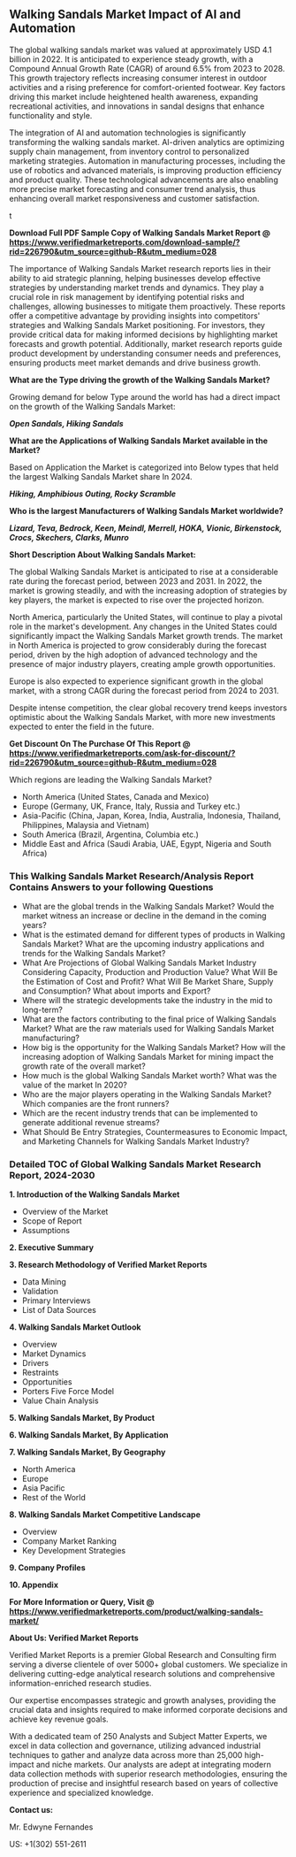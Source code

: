 <h2>Walking Sandals Market Impact of AI and Automation</h2><p>The global walking sandals market was valued at approximately USD 4.1 billion in 2022. It is anticipated to experience steady growth, with a Compound Annual Growth Rate (CAGR) of around 6.5% from 2023 to 2028. This growth trajectory reflects increasing consumer interest in outdoor activities and a rising preference for comfort-oriented footwear. Key factors driving this market include heightened health awareness, expanding recreational activities, and innovations in sandal designs that enhance functionality and style.</p><p>The integration of AI and automation technologies is significantly transforming the walking sandals market. AI-driven analytics are optimizing supply chain management, from inventory control to personalized marketing strategies. Automation in manufacturing processes, including the use of robotics and advanced materials, is improving production efficiency and product quality. These technological advancements are also enabling more precise market forecasting and consumer trend analysis, thus enhancing overall market responsiveness and customer satisfaction.</p>t</p><p id="" class=""><strong>Download Full PDF Sample Copy of Walking Sandals Market Report @ <a href="https://www.verifiedmarketreports.com/download-sample/?rid=226790&utm_source=github-R&utm_medium=028" target="_blank">https://www.verifiedmarketreports.com/download-sample/?rid=226790&utm_source=github-R&utm_medium=028</a></strong></p><p>The importance of&nbsp;Walking Sandals Market research reports lies in their ability to aid strategic planning, helping businesses develop effective strategies by understanding market trends and dynamics. They play a crucial role in risk management by identifying potential risks and challenges, allowing businesses to mitigate them proactively. These reports offer a competitive advantage by providing insights into competitors' strategies and Walking Sandals Market positioning. For investors, they provide critical data for making informed decisions by highlighting market forecasts and growth potential. Additionally, market research reports guide product development by understanding consumer needs and preferences, ensuring products meet market demands and drive business growth.</p><p><strong>What are the&nbsp;Type driving the growth of the Walking Sandals Market?</strong></p><p id="" class="">Growing demand for below Type around the world has had a direct impact on the growth of the Walking Sandals Market:</p><em><strong>Open Sandals, Hiking Sandals</strong></em></p><strong>What are the&nbsp;Applications&nbsp;of Walking Sandals Market available in the Market?</strong></p><p id="" class="">Based on Application the Market is categorized into Below types that held the largest Walking Sandals Market share In 2024.</p><em><strong>Hiking, Amphibious Outing, Rocky Scramble</strong></em></p><strong>Who is the largest Manufacturers of Walking Sandals Market worldwide?</strong></p><p><em><strong>Lizard, Teva, Bedrock, Keen, Meindl, Merrell, HOKA, Vionic, Birkenstock, Crocs, Skechers, Clarks, Munro</strong></em></p><p id="" class=""><strong>Short Description About Walking Sandals Market:</strong></p><p>The global Walking Sandals Market is anticipated to rise at a considerable rate during the forecast period, between 2023 and 2031. In 2022, the market is growing steadily, and with the increasing adoption of strategies by key players, the market is expected to rise over the projected horizon.</p><p>North America, particularly the United States, will continue to play a pivotal role in the market's development. Any changes in the United States could significantly impact the Walking Sandals Market growth trends. The market in North America is projected to grow considerably during the forecast period, driven by the high adoption of advanced technology and the presence of major industry players, creating ample growth opportunities.</p><p>Europe is also expected to experience significant growth in the global market, with a strong CAGR during the forecast period from 2024 to 2031.</p><p>Despite intense competition, the clear global recovery trend keeps investors optimistic about the Walking Sandals Market, with more new investments expected to enter the field in the future.</p><p id="" class=""><strong>Get Discount On The Purchase Of This Report @ <a href="https://www.verifiedmarketreports.com/ask-for-discount/?rid=226790&utm_source=github-R&utm_medium=028" target="_blank">https://www.verifiedmarketreports.com/ask-for-discount/?rid=226790&utm_source=github-R&utm_medium=028</a></strong></p>Which regions are leading the Walking Sandals Market?</p><ul><li>North America (United States, Canada and Mexico)</li><li>Europe (Germany, UK, France, Italy, Russia and Turkey etc.)</li><li>Asia-Pacific (China, Japan, Korea, India, Australia, Indonesia, Thailand, Philippines, Malaysia and Vietnam)</li><li>South America (Brazil, Argentina, Columbia etc.)</li><li>Middle East and Africa (Saudi Arabia, UAE, Egypt, Nigeria and South Africa)</li></ul><h3 id="" class="">This Walking Sandals Market Research/Analysis Report Contains Answers to your following Questions</h3><ul><li>What are the global trends in the Walking Sandals Market? Would the market witness an increase or decline in the demand in the coming years?</li><li>What is the estimated demand for different types of products in Walking Sandals Market? What are the upcoming industry applications and trends for the Walking Sandals Market?</li><li>What Are Projections of Global Walking Sandals Market Industry Considering Capacity, Production and Production Value? What Will Be the Estimation of Cost and Profit? What Will Be Market Share, Supply and Consumption? What about imports and Export?</li><li>Where will the strategic developments take the industry in the mid to long-term?</li><li>What are the factors contributing to the final price of Walking Sandals Market? What are the raw materials used for Walking Sandals Market manufacturing?</li><li>How big is the opportunity for the Walking Sandals Market? How will the increasing adoption of Walking Sandals Market for mining impact the growth rate of the overall market?</li><li>How much is the global Walking Sandals Market worth? What was the value of the market In 2020?</li><li>Who are the major players operating in the Walking Sandals Market? Which companies are the front runners?</li><li>Which are the recent industry trends that can be implemented to generate additional revenue streams?</li><li>What Should Be Entry Strategies, Countermeasures to Economic Impact, and Marketing Channels for Walking Sandals Market Industry?</li></ul><h3 id="" class="">Detailed TOC of Global Walking Sandals Market Research Report, 2024-2030</h3><p id="" class=""><strong>1. Introduction of the Walking Sandals Market</strong></p><ul><li>Overview of the Market</li><li>Scope of Report</li><li>Assumptions</li></ul><p id="" class=""><strong>2. Executive Summary</strong></p><p id="" class=""><strong>3. Research Methodology of Verified Market Reports</strong></p><ul><li>Data Mining</li><li>Validation</li><li>Primary Interviews</li><li>List of Data Sources</li></ul><p id="" class=""><strong>4. Walking Sandals Market Outlook</strong></p><ul><li>Overview</li><li>Market Dynamics</li><li>Drivers</li><li>Restraints</li><li>Opportunities</li><li>Porters Five Force Model</li><li>Value Chain Analysis</li></ul><p id="" class=""><strong>5. Walking Sandals Market, By Product</strong></p><p id="" class=""><strong>6. Walking Sandals Market, By Application</strong></p><p id="" class=""><strong>7. Walking Sandals Market, By Geography</strong></p><ul><li>North America</li><li>Europe</li><li>Asia Pacific</li><li>Rest of the World</li></ul><p id="" class=""><strong>8. Walking Sandals Market Competitive Landscape</strong></p><ul><li>Overview</li><li>Company Market Ranking</li><li>Key Development Strategies</li></ul><p id="" class=""><strong>9. Company Profiles</strong></p><p id="" class=""><strong>10. Appendix</strong></p><p id="" class=""><strong>For More Information or Query, Visit @ <a href="https://www.verifiedmarketreports.com/product/walking-sandals-market/" target="_blank">https://www.verifiedmarketreports.com/product/walking-sandals-market/</a></strong></p><p id="" class=""><strong>About Us: Verified Market Reports</strong></p><p id="" class="">Verified Market Reports is a premier Global Research and Consulting firm serving a diverse clientele of over 5000+ global customers. We specialize in delivering cutting-edge analytical research solutions and comprehensive information-enriched research studies.</p><p id="" class="">Our expertise encompasses strategic and growth analyses, providing the crucial data and insights required to make informed corporate decisions and achieve key revenue goals.</p><p id="" class="">With a dedicated team of 250 Analysts and Subject Matter Experts, we excel in data collection and governance, utilizing advanced industrial techniques to gather and analyze data across more than 25,000 high-impact and niche markets. Our analysts are adept at integrating modern data collection methods with superior research methodologies, ensuring the production of precise and insightful research based on years of collective experience and specialized knowledge.</p><p id="" class=""><strong>Contact us:</strong></p><p id="" class="">Mr. Edwyne Fernandes</p><p id="" class="">US: +1(302) 551-2611</p>